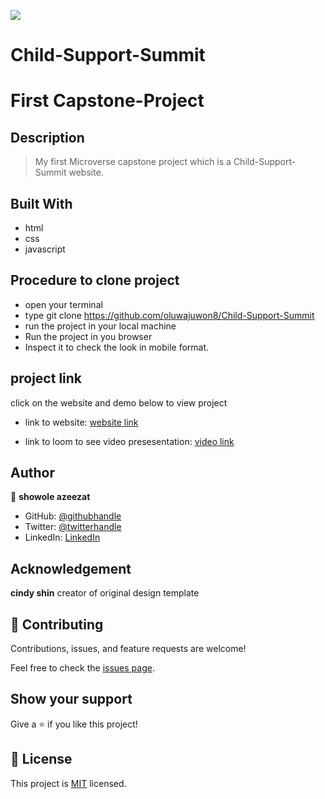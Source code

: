 ![](https://img.shields.io/badge/Microverse-blueviolet)

# Child-Support-Summit
# First Capstone-Project 

## Description
> My first Microverse capstone project which is a Child-Support-Summit website.

## Built With

- html
- css
- javascript

## Procedure to clone project
- open your terminal
- type git clone https://github.com/oluwajuwon8/Child-Support-Summit
- run the project in your local machine
- Run the project in you browser 
- Inspect it to check the look in mobile format.

## project link
click on the website and demo below to view project

- link to website: [website link]( https://oluwajuwon8.github.io/Child-Support-Summit/)

- link to loom to see video presesentation: [video link]()

## Author

👤 **showole azeezat**

- GitHub: [@githubhandle](https://github.com/oluwajuwon8)
- Twitter: [@twitterhandle](https://twitter.com/oluwafu87040629)
- LinkedIn: [LinkedIn](https://linkedin.com/in/showole-azeezat-omolola-4368a7ba/)

## Acknowledgement

**cindy shin**
creator of original design template


## 🤝 Contributing

Contributions, issues, and feature requests are welcome!

Feel free to check the [issues page](../../issues/).

## Show your support

Give a ⭐️ if you like this project!


## 📝 License

This project is [MIT](./MIT.md) licensed.

